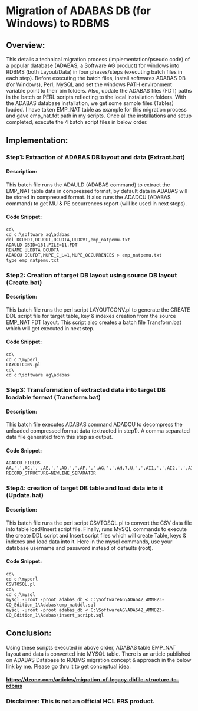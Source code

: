 # Migration of ADABAS DB (for Windows) to RDBMS

## Overview:
This details a technical migration process (implementation/pseudo code) of a popular database (ADABAS, a Software AG product) for windows into RDBMS (both Layout/Data) in four phases/steps (executing batch files in each step). Before executing the batch files, install softwares ADABAS DB (for Windows), Perl, MySQL and set the windows PATH environment variable point to their bin folders. Also, update the ADABAS files (FDT) paths in the batch or PERL scripts reflecting to the local installation folders. With the ADABAS database installation, we get some sample files (Tables) loaded. I have taken EMP_NAT table as example for this migration process and gave emp_nat.fdt path in my scripts. Once all the installations and setup completed, execute the 4 batch script files in below order.

## Implementation:
### Step1: Extraction of ADABAS DB layout and data (Extract.bat)

#### Description:
This batch file runs the ADAULD (ADABAS command) to extract the EMP_NAT table data in compressed format, by default data in ADABAS will be stored in compressed format. It also runs the ADADCU (ADABAS command) to get MU & PE occurrences report (will be used in next steps).

#### Code Snippet:
~~~
cd\
cd c:\software ag\adabas
del DCUFDT,DCUOUT,DCUDTA,ULDDVT,emp_natpemu.txt
ADAULD DBID=161,FILE=11,FDT
RENAME ULDDTA DCUDTA
ADADCU DCUFDT,MUPE_C_L=1,MUPE_OCCURRENCES > emp_natpemu.txt
type emp_natpemu.txt
~~~

### Step2: Creation of target DB layout using source DB layout (Create.bat)

#### Description:
This batch file runs the perl script LAYOUTCONV.pl to generate the CREATE DDL script file for target table, key & indexes creation from the source EMP_NAT FDT layout. This script also creates a batch file Transform.bat which will get executed in next step.

#### Code Snippet:
~~~
cd\
cd c:\myperl
LAYOUTCONV.pl
cd\
cd c:\software ag\adabas
~~~

### Step3: Transformation of extracted data into target DB loadable format (Transform.bat)

#### Description:
This batch file executes ADABAS command ADADCU to decompress the unloaded compressed format data (extracted in step1). A comma separated data file generated from this step as output.

#### Code Snippet:
~~~
ADADCU FIELDS AA,',',AC,',',AE,',',AD,',',AF,',',AG,',',AH,7,U,',',AI1,',',AI2,',',AI3,',',AI4,',',AJ,',',AK,',',AL,',',AN,',',AM,',',AO,',',AP,',',AR1,',',AS1,9,U,',',AT1(1),9,U,',',AT1(2),9,U,',',AT1(3),9,U,',',AR2,',',AS2,9,U,',',AT2(1),9,U,',',AT2(2),9,U,',',AT2(3),9,U,',',AR3,',',AS3,9,U,',',AT3(1),9,U,',',AT3(2),9,U,',',AT3(3),9,U,',',AR4,',',AS4,9,U,',',AT4(1),9,U,',',AT4(2),9,U,',',AT4(3),9,U,',',AR5,',',AS5,9,U,',',AT5(1),9,U,',',AT5(2),9,U,',',AT5(3),9,U,',',AU,',',AV,',',AX1,',',AY1,',',AX2,',',AY2,',',AX3,',',AY3,',',AZ1,',',AZ2,',',AZ3,',',AZ4. RECORD_STRUCTURE=NEWLINE_SEPARATOR
~~~

### Step4: creation of target DB table and load data into it (Update.bat)

#### Description:
This batch file runs the perl script CSVTOSQL.pl to convert the CSV data file into table load/Insert script file. Finally, runs MySQL commands to execute the create DDL script and Insert script files which will create Table, keys & indexes and load data into it. Here in the mysql commands, use your database username and password instead of defaults (root).

#### Code Snippet:
~~~
cd\
cd c:\myperl
CSVTOSQL.pl
cd\
cd c:\mysql
mysql -uroot -proot adabas_db < C:\SoftwareAG\ADA642_AMN823-CO_Edition_1\Adabas\emp_natddl.sql
mysql -uroot -proot adabas_db < C:\SoftwareAG\ADA642_AMN823-CO_Edition_1\Adabas\insert_script.sql
~~~

## Conclusion:
Using these scripts executed in above order, ADABAS table EMP_NAT layout and data is converted into MYSQL table. 
There is an article published on ADABAS Database to RDBMS migration concept & approach in the below link by me. Please go thru it to get conceptual idea.

#### https://dzone.com/articles/migration-of-legacy-dbfile-structure-to-rdbms

### Disclaimer: This is not an official HCL ERS product.
